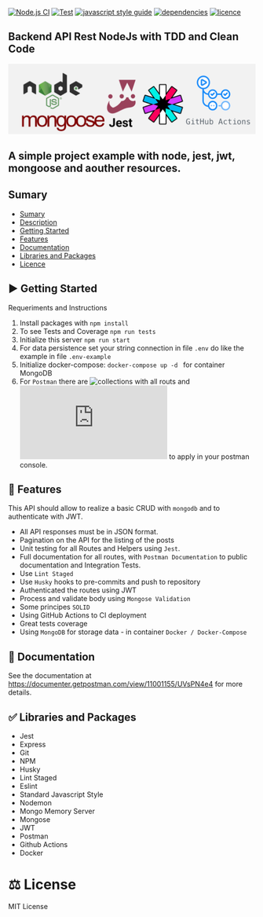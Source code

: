 [![Node.js CI](https://github.com/ialbas/test-node-backend/actions/workflows/node.js.yml/badge.svg)](https://github.com/ialbas/test-node-backend/actions/workflows/node.js.yml)
[![Test](https://img.shields.io/badge/test-passing-green)](https://img.shields.io/github/languages/top/ialbas/test-node-backend?style=flat-square)
[![javascript style guide](https://img.shields.io/badge/code_style-standard-brightgreen.svg)](https://standardjs.com/)
[![dependencies](https://img.shields.io/badge/dependencies-up-green)](https://standardjs.com/)
[![licence](https://badgen.net/badge/license/MIT/blue)](https://opensource.org/licenses/MIT)

## Backend API Rest NodeJs with TDD and Clean Code

![Backend API Rest NodeJs, Jest, JWT](capa_test_node_api.png)

## A simple project example with node, jest, jwt, mongoose and aouther resources.

## Sumary

- [Sumary](#Sumary)
- [Description](#a-simple-project-example-with-node-and-test)
- [Getting Started](#getting-started)
- [Features](#features)
- [Documentation](#documentation)
- [Libraries and Packages](#libraries-and-packages)
- [Licence](#licence)

## ▶️ Getting Started

Requeriments and Instructions

1. Install packages with `npm install`
2. To see Tests and Coverage `npm run tests`
3. Initialize this server `npm run start`
4. For data persistence set your string connection in file `.env` do like the example in file `.env-example`
5. Initialize docker-compose: `docker-compose up -d ` for container MongoDB
6. For `Postman` there are ![collections](https://github.com/ialbas/test-node-backend/blob/main/test_node-backend.postman_collection) with all routs and ![envioriments](https://github.com/ialbas/test-node-backend/blob/main/TEST_NODE_BACKEND.postman_environment.json) to apply in your postman console.

## 🔨 Features

This API should allow to realize a basic CRUD with `mongodb` and to authenticate with JWT.

- All API responses must be in JSON format.
- Pagination on the API for the listing of the posts
- Unit testing for all Routes and Helpers using `Jest`.
- Full documentation for all routes, with `Postman Documentation` to public documentation and Integration Tests.
- Use `Lint Staged`
- Use `Husky` hooks to pre-commits and push to repository
- Authenticated the routes using JWT
- Process and validate body using `Mongose Validation`
- Some principes `SOLID`
- Using GitHub Actions to CI deployment
- Great tests coverage
- Using `MongoDB` for storage data - in container `Docker / Docker-Compose`

## 📃 Documentation

See the documentation at https://documenter.getpostman.com/view/11001155/UVsPN4e4 for more details.

## ✅ Libraries and Packages

- Jest
- Express
- Git
- NPM
- Husky
- Lint Staged
- Eslint
- Standard Javascript Style
- Nodemon
- Mongo Memory Server
- Mongose
- JWT
- Postman
- Github Actions
- Docker

# ⚖️ License

MIT License
